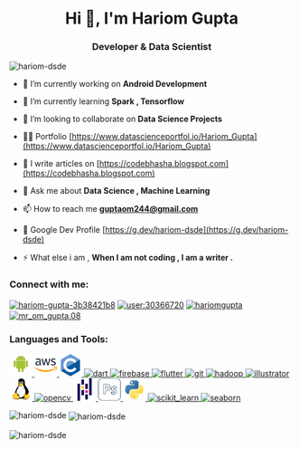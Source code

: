<h1 align="center">Hi 👋, I'm Hariom Gupta</h1>
<h3 align="center">Developer & Data Scientist</h3>

<p align="left"> <img src="https://komarev.com/ghpvc/?username=hariom-dsde&label=Profile%20views&color=0e75b6&style=flat" alt="hariom-dsde" /> </p>

- 🔭 I’m currently working on **Android Development**

- 🌱 I’m currently learning **Spark , Tensorflow**

- 👯 I’m looking to collaborate on **Data Science Projects**

- 👨‍💻 Portfolio [https://www.datascienceportfol.io/Hariom_Gupta](https://www.datascienceportfol.io/Hariom_Gupta)

- 📝 I write articles on [https://codebhasha.blogspot.com](https://codebhasha.blogspot.com)

- 💬 Ask me about **Data Science , Machine Learning**

- 📫 How to reach me **guptaom244@gmail.com**

- 📄 Google Dev Profile [https://g.dev/hariom-dsde](https://g.dev/hariom-dsde)

- ⚡ What else i am , **When I am not coding , I am a writer .**

<h3 align="left">Connect with me:</h3>
<p align="left">
<a href="https://linkedin.com/in/hariom-gupta-3b38421b8" target="blank"><img align="center" src="https://raw.githubusercontent.com/rahuldkjain/github-profile-readme-generator/master/src/images/icons/Social/linked-in-alt.svg" alt="hariom-gupta-3b38421b8" height="30" width="40" /></a>
<a href="https://stackoverflow.com/users/user:30366720" target="blank"><img align="center" src="https://raw.githubusercontent.com/rahuldkjain/github-profile-readme-generator/master/src/images/icons/Social/stack-overflow.svg" alt="user:30366720" height="30" width="40" /></a>
<a href="https://kaggle.com/hariomgupta" target="blank"><img align="center" src="https://raw.githubusercontent.com/rahuldkjain/github-profile-readme-generator/master/src/images/icons/Social/kaggle.svg" alt="hariomgupta" height="30" width="40" /></a>
<a href="https://instagram.com/mr_om_gupta.08" target="blank"><img align="center" src="https://raw.githubusercontent.com/rahuldkjain/github-profile-readme-generator/master/src/images/icons/Social/instagram.svg" alt="mr_om_gupta.08" height="30" width="40" /></a>
</p>

<h3 align="left">Languages and Tools:</h3>
<p align="left"> <a href="https://developer.android.com" target="_blank" rel="noreferrer"> <img src="https://raw.githubusercontent.com/devicons/devicon/master/icons/android/android-original-wordmark.svg" alt="android" width="40" height="40"/> </a> <a href="https://aws.amazon.com" target="_blank" rel="noreferrer"> <img src="https://raw.githubusercontent.com/devicons/devicon/master/icons/amazonwebservices/amazonwebservices-original-wordmark.svg" alt="aws" width="40" height="40"/> </a> <a href="https://www.cprogramming.com/" target="_blank" rel="noreferrer"> <img src="https://raw.githubusercontent.com/devicons/devicon/master/icons/c/c-original.svg" alt="c" width="40" height="40"/> </a> <a href="https://dart.dev" target="_blank" rel="noreferrer"> <img src="https://www.vectorlogo.zone/logos/dartlang/dartlang-icon.svg" alt="dart" width="40" height="40"/> </a> <a href="https://firebase.google.com/" target="_blank" rel="noreferrer"> <img src="https://www.vectorlogo.zone/logos/firebase/firebase-icon.svg" alt="firebase" width="40" height="40"/> </a> <a href="https://flutter.dev" target="_blank" rel="noreferrer"> <img src="https://www.vectorlogo.zone/logos/flutterio/flutterio-icon.svg" alt="flutter" width="40" height="40"/> </a> <a href="https://git-scm.com/" target="_blank" rel="noreferrer"> <img src="https://www.vectorlogo.zone/logos/git-scm/git-scm-icon.svg" alt="git" width="40" height="40"/> </a> <a href="https://hadoop.apache.org/" target="_blank" rel="noreferrer"> <img src="https://www.vectorlogo.zone/logos/apache_hadoop/apache_hadoop-icon.svg" alt="hadoop" width="40" height="40"/> </a> <a href="https://www.adobe.com/in/products/illustrator.html" target="_blank" rel="noreferrer"> <img src="https://www.vectorlogo.zone/logos/adobe_illustrator/adobe_illustrator-icon.svg" alt="illustrator" width="40" height="40"/> </a> <a href="https://www.linux.org/" target="_blank" rel="noreferrer"> <img src="https://raw.githubusercontent.com/devicons/devicon/master/icons/linux/linux-original.svg" alt="linux" width="40" height="40"/> </a> <a href="https://opencv.org/" target="_blank" rel="noreferrer"> <img src="https://www.vectorlogo.zone/logos/opencv/opencv-icon.svg" alt="opencv" width="40" height="40"/> </a> <a href="https://pandas.pydata.org/" target="_blank" rel="noreferrer"> <img src="https://raw.githubusercontent.com/devicons/devicon/2ae2a900d2f041da66e950e4d48052658d850630/icons/pandas/pandas-original.svg" alt="pandas" width="40" height="40"/> </a> <a href="https://www.photoshop.com/en" target="_blank" rel="noreferrer"> <img src="https://raw.githubusercontent.com/devicons/devicon/master/icons/photoshop/photoshop-line.svg" alt="photoshop" width="40" height="40"/> </a> <a href="https://www.python.org" target="_blank" rel="noreferrer"> <img src="https://raw.githubusercontent.com/devicons/devicon/master/icons/python/python-original.svg" alt="python" width="40" height="40"/> </a> <a href="https://scikit-learn.org/" target="_blank" rel="noreferrer"> <img src="https://upload.wikimedia.org/wikipedia/commons/0/05/Scikit_learn_logo_small.svg" alt="scikit_learn" width="40" height="40"/> </a> <a href="https://seaborn.pydata.org/" target="_blank" rel="noreferrer"> <img src="https://seaborn.pydata.org/_images/logo-mark-lightbg.svg" alt="seaborn" width="40" height="40"/> </a> </p>

<p><img align="left" src="https://github-readme-stats.vercel.app/api/top-langs?username=hariom-dsde&show_icons=true&locale=en&layout=compact" alt="hariom-dsde" /></p>

<p>&nbsp;<img align="center" src="https://github-readme-stats.vercel.app/api?username=hariom-dsde&show_icons=true&locale=en" alt="hariom-dsde" /></p>

<p><img align="center" src="https://github-readme-streak-stats.herokuapp.com/?user=hariom-dsde&" alt="hariom-dsde" /></p>
